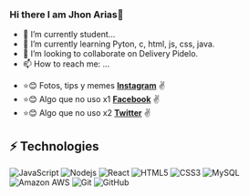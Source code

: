 ### Hi there I am Jhon Arias👋


- 🔭 I’m currently student...
- 🌱 I’m currently learning Pyton, c, html, js, css, java.
- 👯 I’m looking to collaborate on Delivery Pidelo.
- 📫 How to reach me: ...
* :star::blush: Fotos, tips y memes **[Instagram](https://www.instagram.com/jhon_e_arias)** :v:
* :star::blush: Algo que no uso x1 **[Facebook](https://facebook.com/jhon_e_arias)** :v:
* :star::blush: Algo que no uso x2 **[Twitter](https://twitter.com/jhon_e_arias)** :v:

## ⚡ Technologies

![JavaScript](https://img.shields.io/badge/-JavaScript-black?style=flat-square&logo=javascript)
![Nodejs](https://img.shields.io/badge/-Nodejs-black?style=flat-square&logo=Node.js)
![React](https://img.shields.io/badge/-React-black?style=flat-square&logo=react)
![HTML5](https://img.shields.io/badge/-HTML5-E34F26?style=flat-square&logo=html5&logoColor=white)
![CSS3](https://img.shields.io/badge/-CSS3-1572B6?style=flat-square&logo=css3)
![MySQL](https://img.shields.io/badge/-MySQL-black?style=flat-square&logo=mysql)
![Amazon AWS](https://img.shields.io/badge/Amazon%20AWS-232F3E?style=flat-square&logo=amazon-aws)
![Git](https://img.shields.io/badge/-Git-black?style=flat-square&logo=git)
![GitHub](https://img.shields.io/badge/-GitHub-181717?style=flat-square&logo=github)

